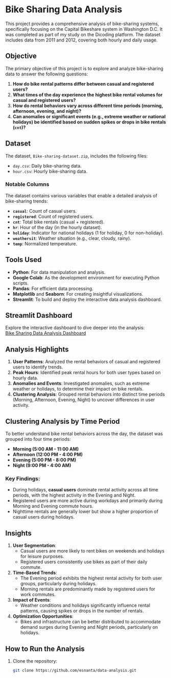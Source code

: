 # Bike Sharing Data Analysis

This project provides a comprehensive analysis of bike-sharing systems, specifically focusing on the Capital Bikeshare system in Washington D.C. It was completed as part of my study on the Dicoding platform. The dataset includes data from 2011 and 2012, covering both hourly and daily usage.

## Objective
The primary objective of this project is to explore and analyze bike-sharing data to answer the following questions:

1. **How do bike rental patterns differ between casual and registered users?**
2. **What times of the day experience the highest bike rental volumes for casual and registered users?**
3. **How do rental behaviors vary across different time periods (morning, afternoon, evening, and night)?**
4. **Can anomalies or significant events (e.g., extreme weather or national holidays) be identified based on sudden spikes or drops in bike rentals (`cnt`)?**

## Dataset
The dataset, `Bike-sharing-dataset.zip`, includes the following files:

- `day.csv`: Daily bike-sharing data.
- `hour.csv`: Hourly bike-sharing data.

### Notable Columns
The dataset contains various variables that enable a detailed analysis of bike-sharing trends:

- **`casual`**: Count of casual users.
- **`registered`**: Count of registered users.
- **`cnt`**: Total bike rentals (casual + registered).
- **`hr`**: Hour of the day (in the hourly dataset).
- **`holiday`**: Indicator for national holidays (1 for holiday, 0 for non-holiday).
- **`weathersit`**: Weather situation (e.g., clear, cloudy, rainy).
- **`temp`**: Normalized temperature.

## Tools Used
- **Python**: For data manipulation and analysis.
- **Google Colab**: As the development environment for executing Python scripts.
- **Pandas**: For efficient data processing.
- **Matplotlib** and **Seaborn**: For creating insightful visualizations.
- **Streamlit**: To build and deploy the interactive data analysis dashboard.

## Streamlit Dashboard
Explore the interactive dashboard to dive deeper into the analysis:  
[Bike Sharing Data Analysis Dashboard](https://esnanta-bikesharing-analysis.streamlit.app/)

## Analysis Highlights
1. **User Patterns**: Analyzed the rental behaviors of casual and registered users to identify trends.
2. **Peak Hours**: Identified peak rental hours for both user types based on hourly data.
3. **Anomalies and Events**: Investigated anomalies, such as extreme weather or holidays, to determine their impact on bike rentals.
4. **Clustering Analysis**: Grouped rental behaviors into distinct time periods (Morning, Afternoon, Evening, Night) to uncover differences in user activity.

## Clustering Analysis by Time Period
To better understand bike rental behaviors across the day, the dataset was grouped into four time periods:

- **Morning (5:00 AM - 11:00 AM)**  
- **Afternoon (12:00 PM - 4:00 PM)**  
- **Evening (5:00 PM - 8:00 PM)**  
- **Night (9:00 PM - 4:00 AM)**  

### Key Findings:
- During holidays, **casual users** dominate rental activity across all time periods, with the highest activity in the Evening and Night.  
- Registered users are more active during workdays and primarily during Morning and Evening commute hours.  
- Nighttime rentals are generally lower but show a higher proportion of casual users during holidays.

## Insights
1. **User Segmentation**:
   - Casual users are more likely to rent bikes on weekends and holidays for leisure purposes.
   - Registered users consistently use bikes as part of their daily commute.
2. **Time-Based Trends**:
   - The Evening period exhibits the highest rental activity for both user groups, particularly during holidays.
   - Morning rentals are predominantly made by registered users for work commutes.
3. **Impact of Events**:
   - Weather conditions and holidays significantly influence rental patterns, causing spikes or drops in the number of rentals.
4. **Optimization Opportunities**:
   - Bikes and infrastructure can be better distributed to accommodate demand surges during Evening and Night periods, particularly on holidays.

## How to Run the Analysis
1. Clone the repository:
   ```bash
   git clone https://github.com/esnanta/data-analysis.git
